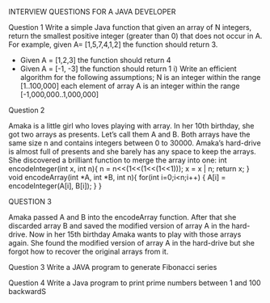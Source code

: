 INTERVIEW QUESTIONS FOR A JAVA DEVELOPER

Question 1 
Write a simple Java function that given an array of N integers, return the smallest positive integer 
(greater than 0) that does not occur in A. For example, given A= [1,5,7,4,1,2] the function should 
return 3. 
- Given A = [1,2,3] the function should return 4 
- Given A = [-1, -3] the function should return 1 
i) Write an efficient algorithm for the following assumptions;
N is an integer within the range [1..100,000] 
each element of array A is an integer within the range [-1,000,000..1,000,000]


Question 2


Amaka is a little girl who loves playing with array. In her 10th birthday, she got two arrays as 
presents. Let’s call them A and B. Both arrays have the same size n and contains integers between 
0 to 30000.
Amaka’s hard-drive is almost full of presents and she barely has any space to keep the arrays. 
She discovered a brilliant function to merge the array into one:
int encodeInteger(int x, int n){
n = n<<(1<<(1<<(1<<1)));
x = x | n;
return x;
}
void encodeArray(int *A, int *B, int n){
for(int i=0;i<n;i++) {
 A[i] = encodeInteger(A[i], B[i]);
}
}

QUESTION 3

Amaka passed A and B into the encodeArray function. After that she discarded array B and saved 
the modified version of array A in the hard-drive.
Now in her 15th birthday Amaka wants to play with those arrays again. She found the modified 
version of array A in the hard-drive but she forgot how to recover the original arrays from it.


Question 3
Write a JAVA program to generate Fibonacci series



Question 4
Write a Java program to print prime numbers between 1 and 100 backwardS